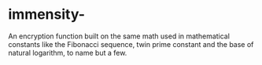 # immensity-
An encryption function built on the same math used in mathematical constants like the Fibonacci sequence, twin prime constant and the base of natural logarithm, to name but a few.
